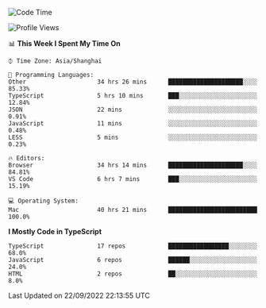 <!--START_SECTION:waka-->
![Code Time](http://img.shields.io/badge/Code%20Time-2%2C836%20hrs%2036%20mins-blue)

![Profile Views](http://img.shields.io/badge/Profile%20Views-0-blue)

📊 **This Week I Spent My Time On** 

```text
⌚︎ Time Zone: Asia/Shanghai

💬 Programming Languages: 
Other                    34 hrs 26 mins      █████████████████████░░░░   85.33% 
TypeScript               5 hrs 10 mins       ███░░░░░░░░░░░░░░░░░░░░░░   12.84% 
JSON                     22 mins             ░░░░░░░░░░░░░░░░░░░░░░░░░   0.91% 
JavaScript               11 mins             ░░░░░░░░░░░░░░░░░░░░░░░░░   0.48% 
LESS                     5 mins              ░░░░░░░░░░░░░░░░░░░░░░░░░   0.23%

🔥 Editors: 
Browser                  34 hrs 14 mins      █████████████████████░░░░   84.81% 
VS Code                  6 hrs 7 mins        ███░░░░░░░░░░░░░░░░░░░░░░   15.19%

💻 Operating System: 
Mac                      40 hrs 21 mins      █████████████████████████   100.0%

```

**I Mostly Code in TypeScript** 

```text
TypeScript               17 repos            █████████████████░░░░░░░░   68.0% 
JavaScript               6 repos             ██████░░░░░░░░░░░░░░░░░░░   24.0% 
HTML                     2 repos             ██░░░░░░░░░░░░░░░░░░░░░░░   8.0%

```



 Last Updated on 22/09/2022 22:13:55 UTC
<!--END_SECTION:waka-->

